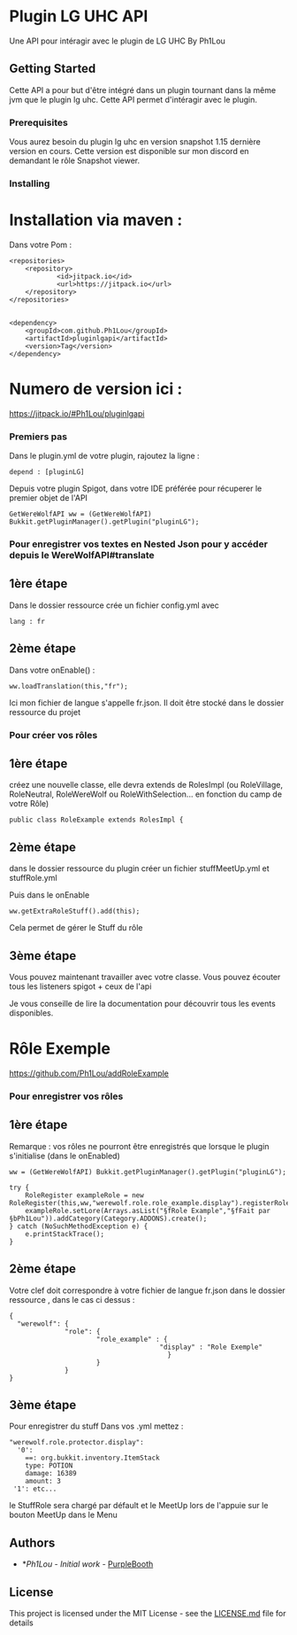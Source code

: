 # Plugin LG UHC API

Une API pour intéragir avec le plugin de LG UHC By Ph1Lou

## Getting Started

Cette API a pour but d'être intégré dans un plugin tournant dans la même jvm que le plugin lg uhc. Cette API permet d'intéragir avec le plugin.

### Prerequisites
Vous aurez besoin du plugin lg uhc en version snapshot 1.15 dernière version en cours. Cette version est disponible sur mon discord en demandant le rôle Snapshot viewer.



### Installing

# Installation via maven :

Dans votre Pom :

```
<repositories>
	<repository>
		    <id>jitpack.io</id>
		    <url>https://jitpack.io</url>
	</repository>
</repositories>
 
 
<dependency>
	<groupId>com.github.Ph1Lou</groupId>
	<artifactId>pluginlgapi</artifactId>
	<version>Tag</version>
</dependency>

```

# Numero de version ici :

<https://jitpack.io/#Ph1Lou/pluginlgapi>

### Premiers pas

Dans le plugin.yml de votre plugin, rajoutez la ligne :
```
depend : [pluginLG]
```

Depuis votre plugin Spigot, dans votre IDE préférée pour récuperer le premier objet de l'API

```
GetWereWolfAPI ww = (GetWereWolfAPI) Bukkit.getPluginManager().getPlugin("pluginLG");
```

### Pour enregistrer vos textes en Nested Json pour y accéder depuis le WereWolfAPI#translate

## 1ère étape

Dans le dossier ressource crée un fichier config.yml avec 
```
lang : fr 
```

## 2ème étape

Dans votre onEnable() :
```
ww.loadTranslation(this,"fr");
```
Ici mon fichier de langue s'appelle fr.json. Il doit être stocké dans le dossier ressource du projet

### Pour créer vos rôles

## 1ère étape 

créez une nouvelle classe, elle devra extends de RolesImpl (ou RoleVillage, RoleNeutral, RoleWereWolf ou RoleWithSelection... en fonction du camp de votre Rôle)
```
public class RoleExample extends RolesImpl {
```

## 2ème étape

dans le dossier ressource du plugin créer un fichier stuffMeetUp.yml et stuffRole.yml
 
Puis dans le onEnable
```
ww.getExtraRoleStuff().add(this);
```

Cela permet de gérer le Stuff du rôle

## 3ème étape

Vous pouvez maintenant travailler avec votre classe. Vous pouvez écouter tous les listeners spigot + ceux de l'api

Je vous conseille de lire la documentation pour découvrir tous les events disponibles.

# Rôle Exemple

<https://github.com/Ph1Lou/addRoleExample>



### Pour enregistrer vos rôles

## 1ère étape

Remarque : vos rôles ne pourront être enregistrés que lorsque le plugin s'initialise (dans le onEnabled)

```
ww = (GetWereWolfAPI) Bukkit.getPluginManager().getPlugin("pluginLG");

try {
    RoleRegister exampleRole = new RoleRegister(this,ww,"werewolf.role.role_example.display").registerRole(RoleExample.class);
    exampleRole.setLore(Arrays.asList("§fRole Example","§fFait par §bPh1Lou")).addCategory(Category.ADDONS).create();
} catch (NoSuchMethodException e) {
    e.printStackTrace();  
}               
```
## 2ème étape

Votre clef doit correspondre à votre fichier de langue fr.json dans le dossier ressource , dans le cas ci dessus :
```
{
  "werewolf": {
              "role": {
                      "role_example" : {
                                      "display" : "Role Exemple"
                                        }
                      }
              }
}
```

## 3ème étape

Pour enregistrer du stuff
Dans vos .yml mettez :

```
"werewolf.role.protector.display":
  '0':
    ==: org.bukkit.inventory.ItemStack
    type: POTION
    damage: 16389
    amount: 3
 '1': etc...
```

le StuffRole sera chargé par défault et le MeetUp lors de l'appuie sur le bouton MeetUp dans le Menu


## Authors

* **Ph1Lou* - *Initial work* - [PurpleBooth](https://github.com/Ph1Lou)


## License

This project is licensed under the MIT License - see the [LICENSE.md](LICENSE.md) file for details



